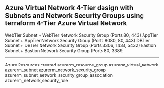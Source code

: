 Azure Virtual Network 4-Tier design with Subnets and Network Security Groups using terraform
4-Tier Azure Virtual Network 
--------------------------------------------------------------------------------------------------------------------
WebTier Subnet + WebTier Network Security Group (Ports 80, 443)
AppTier Subnet + AppTier Network Security Group (Ports 8080, 80, 443)
DBTier Subnet + DBTier Network Security Group (Ports 3306, 1433, 5432)
Bastion Subnet + Bastion Network Security Group (Ports 80, 3389)

-------------------------------------------------------------------------------------------------------------------

Azure Resources created
  azurerm_resource_group
  azurerm_virtual_network
  azurerm_subnet
  azurerm_network_security_group
  azurerm_subnet_network_security_group_association
  azurerm_network_security_rule
